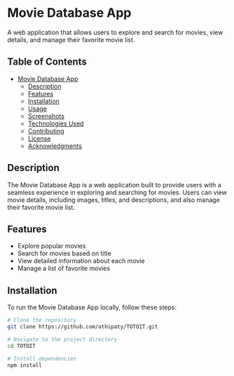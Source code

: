 # Movie Database App

A web application that allows users to explore and search for movies, view details, and manage their favorite movie list.

## Table of Contents

- [Movie Database App](#movie-database-app)
  - [Description](#description)
  - [Features](#features)
  - [Installation](#installation)
  - [Usage](#usage)
  - [Screenshots](#screenshots)
  - [Technologies Used](#technologies-used)
  - [Contributing](#contributing)
  - [License](#license)
  - [Acknowledgments](#acknowledgments)

## Description

The Movie Database App is a web application built to provide users with a seamless experience in exploring and searching for movies. Users can view movie details, including images, titles, and descriptions, and also manage their favorite movie list.

## Features

- Explore popular movies
- Search for movies based on title
- View detailed information about each movie
- Manage a list of favorite movies

## Installation

To run the Movie Database App locally, follow these steps:

```bash
# Clone the repository
git clone https://github.com/athipaty/TOTOIT.git

# Navigate to the project directory
cd TOTOIT

# Install dependencies
npm install